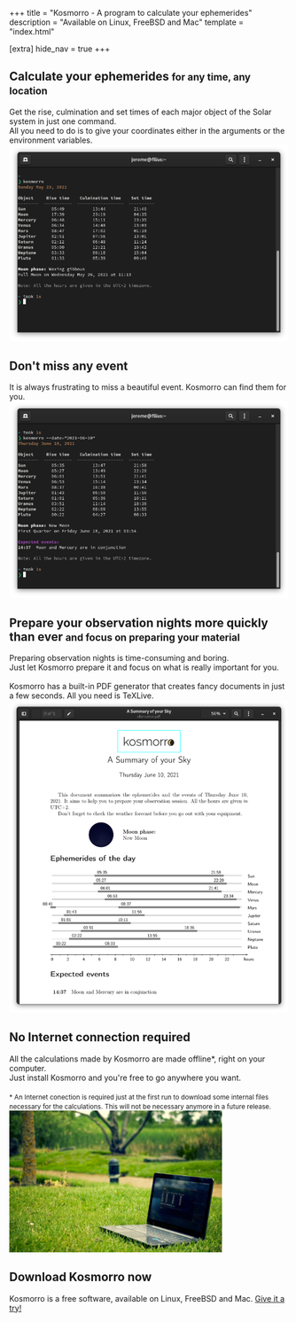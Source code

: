 +++
title = "Kosmorro - A program to calculate your ephemerides"
description = "Available on Linux, FreeBSD and Mac"
template = "index.html"

[extra]
hide_nav = true
+++

## Calculate your ephemerides <small>for any time, any location</small>

<div class="feature">
    <span class="explain">
        Get the rise, culmination and set times of each major object of the Solar system in just one command.<br />
        All you need to do is to give your coordinates either in the arguments or the environment variables.
    </span>
    <span class="screenshot">
        <img src="/img/screenshots/terminal/basic-command.png" alt="Kosmorro's basic command" />
    </span>
</div>

## Don't miss any event

<div class="feature">
    <span class="explain">
        It is always frustrating to miss a beautiful event. Kosmorro can find them for you.
    </span>
    <span class="screenshot">
        <img src="/img/screenshots/terminal/events-detection.png" alt="When an event is found, it is displayed in the command returned" />
    </span>
</div>

## Prepare your observation nights more quickly than ever <small>and focus on preparing your material</small>

<div class="feature">
    <span class="explain">
        Preparing observation nights is time-consuming and boring.<br />
        Just let Kosmorro prepare it and focus on what is really important for you.<br /><br />
        Kosmorro has a built-in PDF generator that creates fancy documents in just a few seconds. All you need is TeXLive.
    </span>
    <span class="screenshot">
        <img src="/img/screenshots/output-pdf.png" alt="Example of generated PDF document" />
    </span>
</div>

## No Internet connection required

<div class="feature">
    <span class="explain">
        All the calculations made by Kosmorro are made offline*, right on your computer.<br />
        Just install Kosmorro and you're free to go anywhere you want.<br /><br />
        <small>* An Internet conection is required just at the first run to download some internal files necessary for the calculations. This will not be necessary anymore in a future release.</small>
    </span>
    <span class="screenshot">
        <img src="/img/offline.jpg" alt="" aria-hidden="true" style="max-height: 256px" />
    </span>
</div>

<section class="download">
    <h2>Download Kosmorro now</h2>
    <p>Kosmorro is a free software, available on Linux, FreeBSD and Mac. <a href="/cli/download">Give it a try!</a></p>
</section>